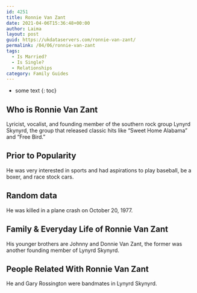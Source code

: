 ```yaml
---
id: 4251
title: Ronnie Van Zant
date: 2021-04-06T15:36:48+00:00
author: Laima
layout: post
guid: https://ukdataservers.com/ronnie-van-zant/
permalink: /04/06/ronnie-van-zant
tags:
  - Is Married?
  - Is Single?
  - Relationships
category: Family Guides
---
```


* some text
{: toc}


## Who is Ronnie Van Zant
                  
                  
                  
Lyricist, vocalist, and founding member of the southern rock group Lynyrd Skynyrd, the group that released classic hits like &#8220;Sweet Home Alabama&#8221; and &#8220;Free Bird.&#8221;
                  
              
            
              
            
                
                
                
## Prior to Popularity
                  
                  
                  
He was very interested in sports and had aspirations to play baseball, be a boxer, and race stock cars.
                  
              
            
              
            
                
                
                
## Random data
                  
                  
                  
He was killed in a plane crash on October 20, 1977.
                  
              
            
              
            
                
                
                
## Family & Everyday Life of Ronnie Van Zant
                  
                  
                  
His younger brothers are Johnny and Donnie Van Zant, the former was another founding member of Lynyrd Skynyrd.
                  
              
            
              
            
                
                
                
## People Related With Ronnie Van Zant
                  
                  
                  
He and Gary Rossington were bandmates in Lynyrd Skynyrd.
                  
              
            
              
            
                
              
            
              
              
            
            
              
            
          
          
          